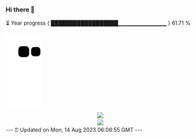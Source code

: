 ### Hi there 👋
⏳ Year progress { ██████████████████▁▁▁▁▁▁▁▁▁▁▁▁ } 61.71 %

![](https://raw.githubusercontent.com/Swiftie13st/Swiftie13st/main/assets/github-contribution-grid-snake.svg)


<div align="center"> <img src="https://metrics.lecoq.io/Swiftie13st?template=classic&config.timezone=Asia%2FShanghai"> </div>

<div align="center"> <img src="https://github-readme-streak-stats.herokuapp.com/?user=Swiftie13st" /> </div>
---
⏰ Updated on Mon, 14 Aug 2023 06:08:55 GMT
---

